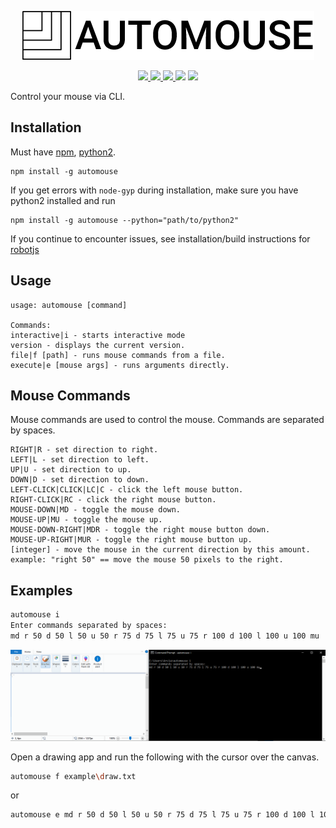 <p align="center">
<img src="./logo.png">
</p>
<p align="center">
<a href="https://www.npmjs.com/package/automouse">
<img src="https://img.shields.io/npm/v/automouse.svg">
</a>
<a href="https://www.codefactor.io/repository/github/arcia125/automouse">
<img src="https://www.codefactor.io/repository/github/arcia125/automouse/badge">
</a>
<a href="https://www.npmjs.com/package/automouse">
<img src="https://img.shields.io/npm/dt/automouse.svg">
</a>
<img src="https://img.shields.io/github/repo-size/Arcia125/automouse.svg">
<img src="https://img.shields.io/github/issues/arcia125/automouse.svg">
</p>

Control your mouse via CLI.

## Installation

Must have [npm](https://www.npmjs.com/get-npm), [python2](https://www.python.org/downloads/).

```
npm install -g automouse
```

If you get errors with `node-gyp` during installation, make sure you have python2 installed and run

```
npm install -g automouse --python="path/to/python2"
```

If you continue to encounter issues, see installation/build instructions for [robotjs](https://github.com/octalmage/robotjs)

## Usage

```
usage: automouse [command]

Commands:
interactive|i - starts interactive mode
version - displays the current version.
file|f [path] - runs mouse commands from a file.
execute|e [mouse args] - runs arguments directly.
```

## Mouse Commands

Mouse commands are used to control the mouse. Commands are separated by spaces.

```
RIGHT|R - set direction to right.
LEFT|L - set direction to left.
UP|U - set direction to up.
DOWN|D - set direction to down.
LEFT-CLICK|CLICK|LC|C - click the left mouse button.
RIGHT-CLICK|RC - click the right mouse button.
MOUSE-DOWN|MD - toggle the mouse down.
MOUSE-UP|MU - toggle the mouse up.
MOUSE-DOWN-RIGHT|MDR - toggle the right mouse button down.
MOUSE-UP-RIGHT|MUR - toggle the right mouse button up.
[integer] - move the mouse in the current direction by this amount. example: "right 50" == move the mouse 50 pixels to the right.
```

## Examples

```bash
automouse i
Enter commands separated by spaces:
md r 50 d 50 l 50 u 50 r 75 d 75 l 75 u 75 r 100 d 100 l 100 u 100 mu
```

![example](./example.gif)

Open a drawing app and run the following with the cursor over the canvas.

```bash
automouse f example\draw.txt
```

or

```bash
automouse e md r 50 d 50 l 50 u 50 r 75 d 75 l 75 u 75 r 100 d 100 l 100 u 100 mu
```
